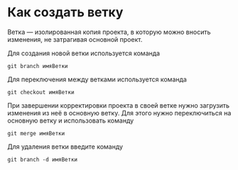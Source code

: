 # Как создать ветку
Ветка — изолированная копия проекта, в которую можно вносить изменения, не затрагивая основной проект. 

Для создания новой ветки используется команда

    git branch имяВетки

Для переключения между ветками используется команда

    git checkout имяВетки

При завершении корректировки проекта в своей ветке нужно загрузить изменения из неё в основную ветку. Для этого нужно переключиться на основную ветку и использовать команду
    
    git merge имяВетки

Для удаления ветки введите команду

    git branch -d имяВетки

